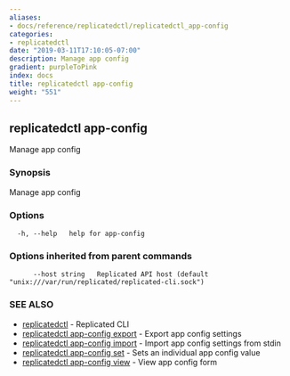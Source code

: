 ```yaml
---
aliases:
- docs/reference/replicatedctl/replicatedctl_app-config
categories:
- replicatedctl
date: "2019-03-11T17:10:05-07:00"
description: Manage app config
gradient: purpleToPink
index: docs
title: replicatedctl app-config
weight: "551"
---
```


## replicatedctl app-config

Manage app config

### Synopsis

Manage app config

### Options

```
  -h, --help   help for app-config
```

### Options inherited from parent commands

```
      --host string   Replicated API host (default "unix:///var/run/replicated/replicated-cli.sock")
```

### SEE ALSO

* [replicatedctl](/api/replicatedctl/)	 - Replicated CLI
* [replicatedctl app-config export](/api/replicatedctl/replicatedctl_app-config_export/)	 - Export app config settings
* [replicatedctl app-config import](/api/replicatedctl/replicatedctl_app-config_import/)	 - Import app config settings from stdin
* [replicatedctl app-config set](/api/replicatedctl/replicatedctl_app-config_set/)	 - Sets an individual app config value
* [replicatedctl app-config view](/api/replicatedctl/replicatedctl_app-config_view/)	 - View app config form

